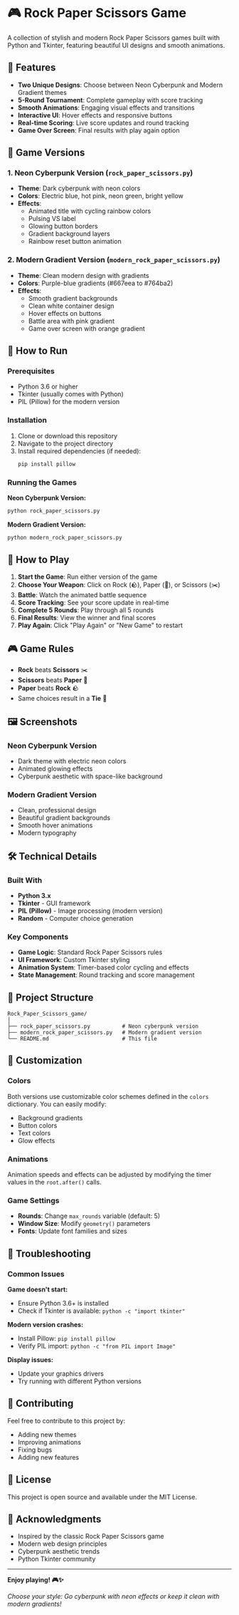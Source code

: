 # 🎮 Rock Paper Scissors Game

A collection of stylish and modern Rock Paper Scissors games built with Python and Tkinter, featuring beautiful UI designs and smooth animations.

## 🌟 Features

- **Two Unique Designs**: Choose between Neon Cyberpunk and Modern Gradient themes
- **5-Round Tournament**: Complete gameplay with score tracking
- **Smooth Animations**: Engaging visual effects and transitions
- **Interactive UI**: Hover effects and responsive buttons
- **Real-time Scoring**: Live score updates and round tracking
- **Game Over Screen**: Final results with play again option

## 🎨 Game Versions

### 1. Neon Cyberpunk Version (`rock_paper_scissors.py`)
- **Theme**: Dark cyberpunk with neon colors
- **Colors**: Electric blue, hot pink, neon green, bright yellow
- **Effects**: 
  - Animated title with cycling rainbow colors
  - Pulsing VS label
  - Glowing button borders
  - Gradient background layers
  - Rainbow reset button animation

### 2. Modern Gradient Version (`modern_rock_paper_scissors.py`)
- **Theme**: Clean modern design with gradients
- **Colors**: Purple-blue gradients (#667eea to #764ba2)
- **Effects**:
  - Smooth gradient backgrounds
  - Clean white container design
  - Hover effects on buttons
  - Battle area with pink gradient
  - Game over screen with orange gradient

## 🚀 How to Run

### Prerequisites
- Python 3.6 or higher
- Tkinter (usually comes with Python)
- PIL (Pillow) for the modern version

### Installation
1. Clone or download this repository
2. Navigate to the project directory
3. Install required dependencies (if needed):
   ```bash
   pip install pillow
   ```

### Running the Games

**Neon Cyberpunk Version:**
```bash
python rock_paper_scissors.py
```

**Modern Gradient Version:**
```bash
python modern_rock_paper_scissors.py
```

## 🎯 How to Play

1. **Start the Game**: Run either version of the game
2. **Choose Your Weapon**: Click on Rock (🪨), Paper (📄), or Scissors (✂️)
3. **Battle**: Watch the animated battle sequence
4. **Score Tracking**: See your score update in real-time
5. **Complete 5 Rounds**: Play through all 5 rounds
6. **Final Results**: View the winner and final scores
7. **Play Again**: Click "Play Again" or "New Game" to restart

## 🎮 Game Rules

- **Rock** beats **Scissors** ✂️
- **Scissors** beats **Paper** 📄
- **Paper** beats **Rock** 🪨
- Same choices result in a **Tie** 🤝

## 🖼️ Screenshots

### Neon Cyberpunk Version
- Dark theme with electric neon colors
- Animated glowing effects
- Cyberpunk aesthetic with space-like background

### Modern Gradient Version
- Clean, professional design
- Beautiful gradient backgrounds
- Smooth hover animations
- Modern typography

## 🛠️ Technical Details

### Built With
- **Python 3.x**
- **Tkinter** - GUI framework
- **PIL (Pillow)** - Image processing (modern version)
- **Random** - Computer choice generation

### Key Components
- **Game Logic**: Standard Rock Paper Scissors rules
- **UI Framework**: Custom Tkinter styling
- **Animation System**: Timer-based color cycling and effects
- **State Management**: Round tracking and score management

## 📁 Project Structure

```
Rock_Paper_Scissors_game/
│
├── rock_paper_scissors.py          # Neon cyberpunk version
├── modern_rock_paper_scissors.py   # Modern gradient version
└── README.md                       # This file
```

## 🎨 Customization

### Colors
Both versions use customizable color schemes defined in the `colors` dictionary. You can easily modify:
- Background gradients
- Button colors
- Text colors
- Glow effects

### Animations
Animation speeds and effects can be adjusted by modifying the timer values in the `root.after()` calls.

### Game Settings
- **Rounds**: Change `max_rounds` variable (default: 5)
- **Window Size**: Modify `geometry()` parameters
- **Fonts**: Update font families and sizes

## 🔧 Troubleshooting

### Common Issues

**Game doesn't start:**
- Ensure Python 3.6+ is installed
- Check if Tkinter is available: `python -c "import tkinter"`

**Modern version crashes:**
- Install Pillow: `pip install pillow`
- Verify PIL import: `python -c "from PIL import Image"`

**Display issues:**
- Update your graphics drivers
- Try running with different Python versions

## 🤝 Contributing

Feel free to contribute to this project by:
- Adding new themes
- Improving animations
- Fixing bugs
- Adding new features

## 📄 License

This project is open source and available under the MIT License.

## 🎉 Acknowledgments

- Inspired by the classic Rock Paper Scissors game
- Modern web design principles
- Cyberpunk aesthetic trends
- Python Tkinter community

---

**Enjoy playing! 🎮✨**

*Choose your style: Go cyberpunk with neon effects or keep it clean with modern gradients!*
